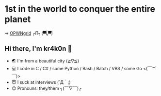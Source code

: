# 1st in the world to conquer the entire planet
-> [OPWNgrid](https://opwngrid.xyz/leaderboard) ┌П┐(▀̿Ĺ̯▀̿)

## Hi there, I'm kr4k0n 👋

- :earth_asia: I'm from a beautiful city  (≧∇≦)
- :computer: I code in C / C# / some Python / Bash / Batch / VBS / some Go  <(￣︶￣)>
- :innocent: I suck at interviews  (´Д｀;)
- :wink: Pronouns: they/them  ╮(￣▽￣)╭
